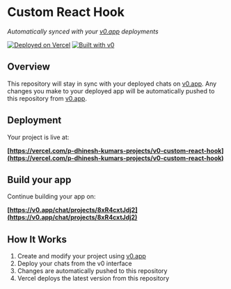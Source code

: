 # Custom React Hook

*Automatically synced with your [v0.app](https://v0.app) deployments*

[![Deployed on Vercel](https://img.shields.io/badge/Deployed%20on-Vercel-black?style=for-the-badge&logo=vercel)](https://vercel.com/p-dhinesh-kumars-projects/v0-custom-react-hook)
[![Built with v0](https://img.shields.io/badge/Built%20with-v0.app-black?style=for-the-badge)](https://v0.app/chat/projects/8xR4cxtJdj2)

## Overview

This repository will stay in sync with your deployed chats on [v0.app](https://v0.app).
Any changes you make to your deployed app will be automatically pushed to this repository from [v0.app](https://v0.app).

## Deployment

Your project is live at:

**[https://vercel.com/p-dhinesh-kumars-projects/v0-custom-react-hook](https://vercel.com/p-dhinesh-kumars-projects/v0-custom-react-hook)**

## Build your app

Continue building your app on:

**[https://v0.app/chat/projects/8xR4cxtJdj2](https://v0.app/chat/projects/8xR4cxtJdj2)**

## How It Works

1. Create and modify your project using [v0.app](https://v0.app)
2. Deploy your chats from the v0 interface
3. Changes are automatically pushed to this repository
4. Vercel deploys the latest version from this repository